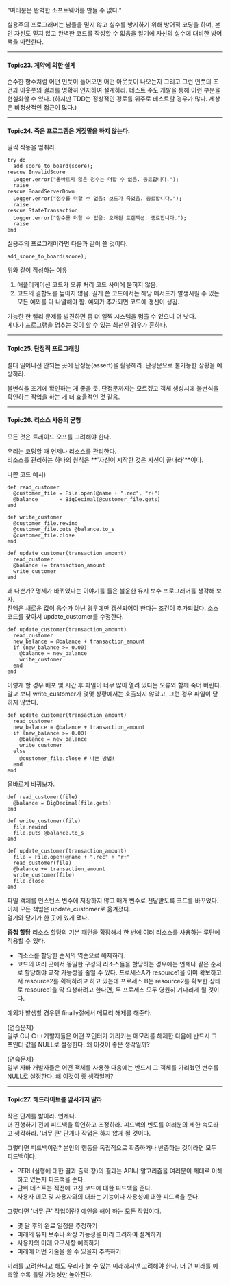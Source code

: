 "여러분은 완벽한 소프트웨어를 만들 수 없다."

실용주의 프로그래머는 남들을 믿지 않고 실수를 방지하기 위해 방어적 코딩을 하며, 본인 자신도 믿지 않고 완벽한 코드를 작성할 수 없음을 알기에 자신의 실수에 대비한 방어책을 마련한다.

---
#### Topic23. 계약에 의한 설계

순수한 함수처럼 어떤 인풋이 들어오면 어떤 아웃풋이 나오는지 그리고 그런 인풋의 조건과 아웃풋의 결과를 명확히 인지하여 설계하라.
테스트 주도 개발을 통해 이런 부분을 현실화할 수 있다. (하지만 TDD는 정상적인 경로를 위주로 테스트할 경우가 많다. 세상은 비정상적인 접근이 많다.)

---
#### Topic24. 죽은 프로그램은 거짓말을 하지 않는다.

일찍 작동을 멈춰라.

```
try do
  add_score_to_board(score);
rescue InvalidScore
  Logger.error("올바르지 않은 점수는 더할 수 없음. 종료합니다.");
  raise
rescue BoardServerDown
  Logger.error("점수를 더할 수 없음: 보드가 죽었음. 종료합니다.");
  raise
rescue StateTransaction
  Logger.error("점수를 더할 수 없음: 오래된 트랜잭션. 종료합니다.");
  raise
end
```

실용주의 프로그래머라면 다음과 같이 쓸 것이다.

```
add_score_to_board(score);
```
위와 같이 작성하는 이유
1. 애플리케이션 코드가 오류 처리 코드 사이에 묻히지 않음.
2. 코드의 결합도를 높이지 않음. 길게 쓴 코드에서는 해당 메서드가 발생시킬 수 있는 모든 예외를 다 나열해야 함. 예외가 추가되면 코드에 갱신이 생김.

가능한 한 빨리 문제를 발견하면 좀 더 일찍 시스템을 멈출 수 있으니 더 낫다.  
게다가 프로그램을 멈추는 것이 할 수 있는 최선인 경우가 흔하다.

---
#### Topic25. 단정적 프로그래밍

절대 일어나선 안되는 곳에 단정문(assert)을 활용해라. 단정문으로 불가능한 상황을 예방하라.

불변식을 조기에 확인하는 게 좋을 듯. 단정문까지는 모르겠고 객체 생성시에 불변식을 확인하는 작업을 하는 게 더 효율적인 것 같음.

---
#### Topic26. 리소스 사용의 균형

모든 것은 트레이드 오프를 고려해야 한다.

우리는 코딩할 때 언제나 리소스를 관리한다.  
리소스를 관리하는 하나의 원칙은 **'자신이 시작한 것은 자신이 끝내라'**이다.

나쁜 코드 예시)
```
def read_customer
  @customer_file = File.open(@name + ".rec", "r+")
  @balance       = BigDecimal(@customer_file.gets)
end

def write_customer
  @customer_file.rewind
  @customer_file.puts @balance.to_s
  @customer_file.close
end

def update_customer(transaction_amount)
  read_customer
  @balance += transaction_amount
  write_customer
end
```

왜 나쁜가? 명세가 바뀌었다는 이야기를 들은 불운한 유지 보수 프로그래머를 생각해 보자.  
잔액은 새로운 값이 음수가 아닌 경우에만 갱신되어야 한다는 조건이 추가되었다. 소스 코드를 찾아서 update_customer를 수정한다.

```
def update_customer(transaction_amount)
  read_customer
  new_balance = @balance + transaction_amount
  if (new_balance >= 0.00)
    @balance = new_balance
    write_customer
  end
end
```

이렇게 할 경우 배포 몇 시간 후 파일이 너무 많이 열려 있다는 오류와 함께 죽어 버린다.  
알고 보니 write_customer가 몇몇 상황에서는 호출되지 않았고, 그런 경우 파일이 닫히지 않았다.  

```
def update_customer(transaction_amount)
  read_customer
  new_balance = @balance + transaction_amount
  if (new_balance >= 0.00)
    @balance = new_balance
    write_customer
  else
    @customer_file.close # 나쁜 방법!
  end
end
```

올바르게 바꿔보자.

```
def read_customer(file)
  @balance = BigDecimal(file.gets)
end

def write_customer(file)
  file.rewind
  file.puts @balance.to_s
end

def update_customer(transaction_amount)
  file = File.open(@name + ".rec" + "r+"
  read_customer(file)
  @balance += transaction_amount
  write_customer(file)
  file.close
end
```

파일 객체를 인스턴스 변수에 저장하지 않고 매개 변수로 전달받도록 코드를 바꾸었다.  
이제 모든 책임은 update_customer로 옮겨졌다.  
열기와 닫기가 한 곳에 있게 됐다.

**중첩 할당**
리소스 할당의 기본 패턴을 확장해서 한 번에 여러 리소스를 사용하는 루틴에 적용할 수 있다.
- 리소스를 할당한 순서의 역순으로 해제하라.
- 코드의 여러 곳에서 동일한 구성의 리소스들을 할당하는 경우에는 언제나 같은 순서로 할당해야 교착 가능성을 줄일 수 있다.
    프로세스A가 resource1을 이미 확보하고서 resource2를 획득하려고 하고 있는데 프로세스 B는 resource2를 확보한 상태로 resource1을 막 요청하려고 한다면, 두 프로세스 모두 영원히 기다리게 될 것이다.

예외가 발생할 경우엔 finally절에서 메모리 해제를 해준다.

(연습문제)  
일부 C나 C++개발자들은 어떤 포인터가 가리키는 메모리를 해제한 다음에 반드시 그 포인터 값을 NULL로 설정한다. 왜 이것이 좋은 생각일까?

(연습문제)  
일부 자바 개발자들은 어떤 객체를 사용한 다음에는 반드시 그 객체를 가리켰던 변수를 NULL로 설정한다. 왜 이것이 좋 생각일까?

---
#### Topic27. 헤드라이트를 앞서가지 말라

작은 단계를 밟아라. 언제나.  
더 진행하기 전에 피드백을 확인하고 조정하라. 피드백의 빈도를 여러분의 제한 속도라고 생각하라. '너무 큰' 단계나 작업은 하지 않게 될 것이다.

그렇다면 피드백이란? 본인의 행동을 독립적으로 확증하거나 반증하는 것이라면 모두 피드백이다.
- PERL(실행에 대한 결과 출력 창)의 결과는 API나 알고리즘을 여러분이 제대로 이해하고 있는지 피드백을 준다.
- 단위 테스트는 직전에 고친 코드에 대한 피드백을 준다.
- 사용자 데모 및 사용자와의 대화는 기능이나 사용성에 대한 피드백을 준다.

그렇다면 '너무 큰' 작업이란? 예언을 해야 하는 모든 작업이다. 
- 몇 달 후의 완료 일정을 추정하기
- 미래의 유지 보수나 확장 가능성을 미리 고려하여 설계하기
- 사용자의 미래 요구사항 예측하기
- 미래에 어떤 기술을 쓸 수 있을지 추측하기

미래를 고려한다고 해도 우리가 볼 수 있는 미래까지만 고려해야 한다. 더 먼 미래를 예측할 수록 틀릴 가능성만 높아진다.
